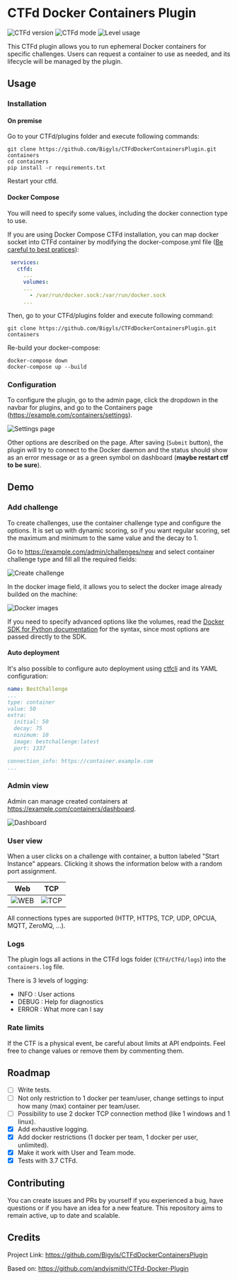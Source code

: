 # CTFd Docker Containers Plugin

![CTFd version](https://shields.io/badge/WorkOn-CTFd>=3.6.0-purple?&style=for-the-badge)
![CTFd mode](https://shields.io/badge/WorkWith-User_and_Team_mode-blue?&style=for-the-badge)
![Level usage](https://shields.io/badge/Easy-To_use-green?&style=for-the-badge)

This CTFd plugin allows you to run ephemeral Docker containers for specific challenges. Users can request a container to use as needed, and its lifecycle will be managed by the plugin.

## Usage

### Installation

#### On premise

Go to your CTFd/plugins folder and execute following commands:

```shell
git clone https://github.com/Bigyls/CTFdDockerContainersPlugin.git containers
cd containers
pip install -r requirements.txt
```

Restart your ctfd.

#### Docker Compose

You will need to specify some values, including the docker connection type to use.

If you are using Docker Compose CTFd installation, you can map docker socket into CTFd container by modifying the docker-compose.yml file ([Be careful to best pratices](https://cheatsheetseries.owasp.org/cheatsheets/Docker_Security_Cheat_Sheet.html#rule-1-do-not-expose-the-docker-daemon-socket-even-to-the-containers)):

```yml
 services:
   ctfd:
     ...
     volumes:
     ...
       - /var/run/docker.sock:/var/run/docker.sock
     ...
```

Then, go to your CTFd/plugins folder and execute following command:

```shell
git clone https://github.com/Bigyls/CTFdDockerContainersPlugin.git containers
```

Re-build your docker-compose:

```shell
docker-compose down
docker-compose up --build
```

### Configuration

To configure the plugin, go to the admin page, click the dropdown in the navbar for plugins, and go to the Containers page (https://example.com/containers/settings).

![Settings page](docs/Images/settings.png)

Other options are described on the page. After saving (`Submit` button), the plugin will try to connect to the Docker daemon and the status should show as an error message or as a green symbol on dashboard (**maybe restart ctf to be sure**).

## Demo

### Add challenge

To create challenges, use the container challenge type and configure the options. It is set up with dynamic scoring, so if you want regular scoring, set the maximum and minimum to the same value and the decay to 1.

Go to https://example.com/admin/challenges/new and select container challenge type and fill all the required fields:

![Create challenge](docs/Images/create_chall.png)

In the docker image field, it allows you to select the docker image already builded on the machine:

![Docker images](docs/Images/docker_images.png)

If you need to specify advanced options like the volumes, read the [Docker SDK for Python documentation](https://docker-py.readthedocs.io/en/stable/containers.html) for the syntax, since most options are passed directly to the SDK.

#### Auto deployment

It's also possible to configure auto deployment using [ctfcli](https://github.com/CTFd/ctfcli) and its YAML configuration:

```yaml
name: BestChallenge
...
type: container
value: 50
extra:
  initial: 50
  decay: 75
  minimum: 10
  image: bestchallenge:latest
  port: 1337

connection_info: https://container.example.com
...
```

### Admin view

Admin can manage created containers at https://example.com/containers/dashboard.

![Dashboard](docs/Images/dashboard.png)

### User view

When a user clicks on a challenge with container, a button labeled "Start Instance" appears. Clicking it shows the information below with a random port assignment.

Web             |  TCP
:-------------------------:|:-------------------------:
![WEB](docs/Images/web.png) |  ![TCP](docs/Images/tcp.png)

All connections types are supported (HTTP, HTTPS, TCP, UDP, OPCUA, MQTT, ZeroMQ, ...).

### Logs

The plugin logs all actions in the CTFd logs folder (`CTFd/CTFd/logs`) into the `containers.log` file.

There is 3 levels of logging: 
- INFO : User actions
- DEBUG : Help for diagnostics
- ERROR : What more can I say

### Rate limits

If the CTF is a physical event, be careful about limits at API endpoints. Feel free to change values or remove them by commenting them.

## Roadmap
- [ ] Write tests.
- [ ] Not only restriction to 1 docker per team/user, change settings to input how many (max) container per team/user.  
- [ ] Possibility to use 2 docker TCP connection method (like 1 windows and 1 linux).
- [x] Add exhaustive logging.
- [x] Add docker restrictions (1 docker per team, 1 docker per user, unlimited).
- [x] Make it work with User and Team mode.
- [x] Tests with 3.7 CTFd.

## Contributing

You can create issues and PRs by yourself if you experienced a bug, have questions or if you have an idea for a new feature. This repository aims to remain active, up to date and scalable.

## Credits

Project Link: https://github.com/Bigyls/CTFdDockerContainersPlugin

Based on: https://github.com/andyjsmith/CTFd-Docker-Plugin
